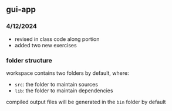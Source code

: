## gui-app

### 4/12/2024
- revised in class code along portion
- added two new exercises

### folder structure

workspace contains two folders by default, where:

- `src`: the folder to maintain sources
- `lib`: the folder to maintain dependencies

compiled output files will be generated in the `bin` folder by default